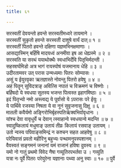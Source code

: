 ```yaml
---
title: ६१

---
```

सरस्वतीं देवयन्तो हवन्ते सरस्वतीमध्वरे तायमाने ।  
सरस्वतीं सुकृतो हवन्ते सरस्वती दाशुषे वार्यं दात्॥ १ ॥  
सरस्वतीं पितरो हवन्ते दक्षिणा यज्ञमभिनक्षमाणाः ।  
आसद्यास्मिन् बर्हिषि मादयध्वं अनमीवा इष आ धेह्यस्मे ॥ २ ॥  
सरस्वति या सरथं ययाथोक्थैः स्वधाभिर्देवि पितृभिर्मदन्ती ।  
सहस्रार्घमिडो अत्र भागं रायस्पोषं यजमानाय धेहि ॥ ३ ॥  
उदीरतामवर उत् परास उन्मध्यमाः पितरः सोम्यासः ।  
असुं य ईयुरवृका ऋतज्ञास्ते नोवन्तु पितरो हवेषु ॥ ४ ॥  
अहं पितॄन् सुविदत्राङ् अवित्सि नपातं च विक्रमणं च विष्णोः ।  
बर्हिषदो ये स्वधया सुतस्य भजन्त पित्वस्त इहागमिष्ठाः ॥ ५ ॥  
इदं पितृभ्यो नमो अस्त्वद्य ये पूर्वासो ये ऽपरासः परे ईयुः ।  
ये पार्थिवे रजस्या निषता ये वा नूनं सुवृजनासु दिक्षु ॥ ६ ॥  
मातली कवैर्यमो अङ्गिरोभिर्बृहस्पतिर्ऋक्वभिर्वावृधानः ।  
यांश्च देवा वावृधुर्ये च देवान् त्स्वाहान्वे स्वधयान्वे मदन्ति ॥ ७ ॥  
स्वादुष्किलायं मधुमाङ् उतायं तीव्रः किलायं रसवाङ् उतायम् ।  
उतो न्वस्य पपिवाङ्समिन्द्रं न कश्चन सहत आहवेषु ॥ ८ ॥  
परेयिवासं प्रवतो महीरिनु बहुभ्यः पन्थामनुपस्पशानम् ।  
वैवस्वतं सङ्गमनं जनानां यमं राजानं हविषा दुवस्य ॥ ९ ॥  
यमो नो गातुं प्रथमो विवेद नैषा गव्यूतिरपभर्तवा उ । गव्युति  
यत्रा नः पूर्वे पितरः परेयुरेना यज्ञानाः पथ्या अनु स्वाः ॥ १० ॥ पुर्वे  
  